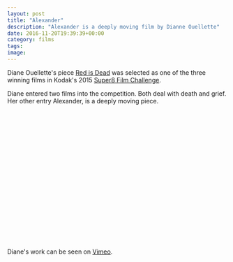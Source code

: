 ```yaml
---
layout: post
title: "Alexander"
description: "Alexander is a deeply moving film by Dianne Ouellette"
date: 2016-11-20T19:39:39+00:00
category: films
tags:
image:
---
```


Diane Ouellette's piece [Red is Dead](https://vimeo.com/151135483) was selected as one of the three winning films in Kodak's 2015 [Super8 Film Challenge](https://theaudienceawards.com/kodak/kodaks-2015-super-8-film-challenge-47958).

Diane entered two films into the competition. Both deal with death and grief. Her other entry Alexander, is a deeply moving piece.

<script src="//fast.wistia.com/embed/medias/w8ntfafuio.jsonp" async></script><script src="//fast.wistia.com/assets/external/E-v1.js" async></script><div class="wistia_responsive_padding" style="padding:56.25% 0 0 0;position:relative;"><div class="wistia_responsive_wrapper" style="height:100%;left:0;position:absolute;top:0;width:100%;"><div class="wistia_embed wistia_async_w8ntfafuio videoFoam=false" style="height:100%;width:100%">&nbsp;</div></div></div><br>
Diane's work can be seen on [Vimeo](https://vimeo.com/dianneouellette/videos).